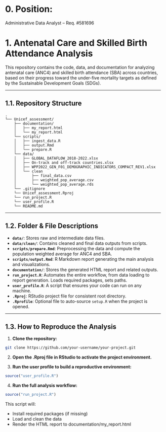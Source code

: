 # 0. Position:
Administrative Data Analyst – Req. #581696

# 1. Antenatal Care and Skilled Birth Attendance Analysis
This repository contains the code, data, and documentation for analyzing antenatal care (ANC4) and skilled birth attendance (SBA) across countries, based on their progress toward the under-five mortality targets as defined by the Sustainable Development Goals (SDGs).

---

## 1.1. Repository Structure
```
.
└── Unicef_assessment/
    ├── documentation/
    │   ├── my_report.html
    │   └── my_report.html
    └── scripts/
    │   ├── ingest_data.R
    │   ├── output.Rmd
    │   └── prepare.R
    └── data/
    │   ├── GLOBAL_DATAFLOW_2018-2022.xlsx
    │   ├── On-track and off-track countries.xlsx
    │   ├── WPP2022_GEN_F01_DEMOGRAPHIC_INDICATORS_COMPACT_REV1.xlsx
    │   └── clean
    │       ├── final_data.csv
    │       ├── weighted_pop_average.csv
    │       └── weighted_pop_average.rds
    └── .gitignore
    └── Unicef_assessment.Rproj
    └── run_project.R
    └── user_profile.R
    └── README.md
```

---

## 1.2. Folder & File Descriptions
- **`data/`**: Stores raw and intermediate data files.
- **`data/clean/`**: Contains cleaned and final data outputs from scripts.
- **`scripts/prepare.Rmd`**: Preprocessing the data and compute the population weighted average for ANC4 and SBA.
- **`scripts/output.Rmd`**: R Markdown report generating the main analysis and visualizations.
- **`documentation/`**: Stores the generated HTML report and related outputs.
- **`run_project.R`**: Automates the entire workflow, from data loading to report generation. Loads required packages, sets paths.
- **`user_profile.R`**: A script that ensures your code can run on any machine.
- **`.Rproj`**: RStudio project file for consistent root directory.
- **`.Rprofile`**: Optional file to auto-source `setup.R` when the project is opened.

---

## 1.3. How to Reproduce the Analysis

1. **Clone the repository:**

```bash
git clone https://github.com/your-username/your-project.git
```

2. **Open the .Rproj file in RStudio to activate the project environment.**

3. **Run the user profile to build a reproductive environment:**
```r
source("user_profile.R")
```
4. **Run the full analysis workflow:**
```r
source("run_project.R")
```
This script will:
  - Install required packages (if missing)
  - Load and clean the data
  - Render the HTML report to documentation/my_report.html


